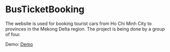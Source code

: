 # BusTicketBooking
The website is used for booking tourist cars from Ho Chi Minh City to provinces in the Mekong Delta region. The project is being done by a group of four.

Demo: [Demo](https://ynh33-my.sharepoint.com/personal/giahuy200202_ynh33_onmicrosoft_com/_layouts/15/stream.aspx?id=%2Fpersonal%2Fgiahuy200202%5Fynh33%5Fonmicrosoft%5Fcom%2FDocuments%2FVideo%2FBus%20Ticket%20booking%2Emp4&ga=1)
